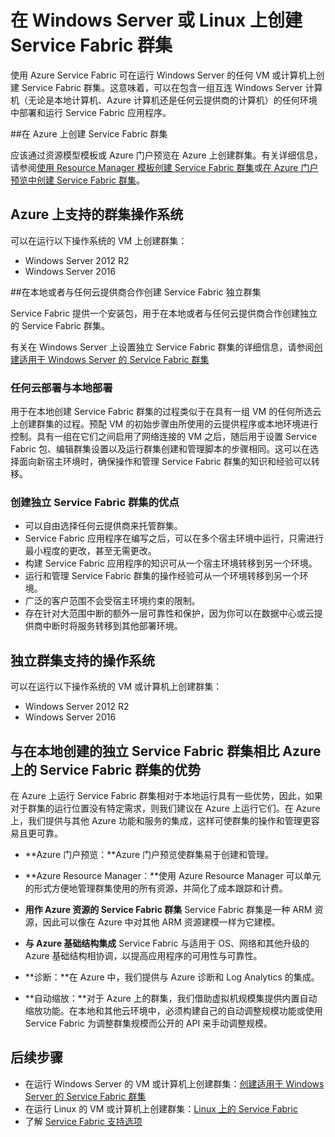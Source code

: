 <properties
    pageTitle="在 Windows Server 和 Linux 上创建 Azure Service Fabric 群集 | Azure"
    description="Service Fabric 群集会在 Windows Server 或 Linux 上运行，这意味着你将能够在可以运行 Windows Server 和 Linux 的任何位置部署和承载 Service Fabric 应用程序。"
    services="service-fabric"
    documentationcenter=".net"
    author="Chackdan"
    manager="timlt"
    editor="" />
<tags
    ms.assetid="19ca51e8-69b9-4952-b4b5-4bf04cded217"
    ms.service="service-fabric"
    ms.devlang="dotNet"
    ms.topic="article"
    ms.tgt_pltfrm="NA"
    ms.workload="NA"
    ms.date="12/06/2016"
    wacn.date="01/20/2017"
    ms.author="chackdan" />  


# 在 Windows Server 或 Linux 上创建 Service Fabric 群集

使用 Azure Service Fabric 可在运行 Windows Server 的任何 VM 或计算机上创建 Service Fabric 群集。这意味着，可以在包含一组互连 Windows Server 计算机（无论是本地计算机、Azure 计算机还是任何云提供商的计算机）的任何环境中部署和运行 Service Fabric 应用程序。

##在 Azure 上创建 Service Fabric 群集

应该通过资源模型模板或 Azure 门户预览在 Azure 上创建群集。有关详细信息，请参阅[使用 Resource Manager 模板创建 Service Fabric 群集](/documentation/articles/service-fabric-cluster-creation-via-arm/)或[在 Azure 门户预览中创建 Service Fabric 群集](/documentation/articles/service-fabric-cluster-creation-via-portal/)。

## Azure 上支持的群集操作系统
可以在运行以下操作系统的 VM 上创建群集：

* Windows Server 2012 R2
* Windows Server 2016


##在本地或者与任何云提供商合作创建 Service Fabric 独立群集

Service Fabric 提供一个安装包，用于在本地或者与任何云提供商合作创建独立的 Service Fabric 群集。

有关在 Windows Server 上设置独立 Service Fabric 群集的详细信息，请参阅[创建适用于 Windows Server 的 Service Fabric 群集](/documentation/articles/service-fabric-cluster-creation-for-windows-server/)

### 任何云部署与本地部署
用于在本地创建 Service Fabric 群集的过程类似于在具有一组 VM 的任何所选云上创建群集的过程。预配 VM 的初始步骤由所使用的云提供程序或本地环境进行控制。具有一组在它们之间启用了网络连接的 VM 之后，随后用于设置 Service Fabric 包、编辑群集设置以及运行群集创建和管理脚本的步骤相同。这可以在选择面向新宿主环境时，确保操作和管理 Service Fabric 群集的知识和经验可以转移。

### 创建独立 Service Fabric 群集的优点
* 可以自由选择任何云提供商来托管群集。
* Service Fabric 应用程序在编写之后，可以在多个宿主环境中运行，只需进行最小程度的更改，甚至无需更改。
* 构建 Service Fabric 应用程序的知识可从一个宿主环境转移到另一个环境。
* 运行和管理 Service Fabric 群集的操作经验可从一个环境转移到另一个环境。
* 广泛的客户范围不会受宿主环境约束的限制。
* 存在针对大范围中断的额外一层可靠性和保护，因为你可以在数据中心或云提供商中断时将服务转移到其他部署环境。

## 独立群集支持的操作系统
可以在运行以下操作系统的 VM 或计算机上创建群集：

* Windows Server 2012 R2
* Windows Server 2016

## 与在本地创建的独立 Service Fabric 群集相比 Azure 上的 Service Fabric 群集的优势
在 Azure 上运行 Service Fabric 群集相对于本地运行具有一些优势，因此，如果对于群集的运行位置没有特定需求，则我们建议在 Azure 上运行它们。在 Azure 上，我们提供与其他 Azure 功能和服务的集成，这样可使群集的操作和管理更容易且更可靠。

* **Azure 门户预览：**Azure 门户预览使群集易于创建和管理。

* **Azure Resource Manager：**使用 Azure Resource Manager 可以单元的形式方便地管理群集使用的所有资源，并简化了成本跟踪和计费。
* **用作 Azure 资源的 Service Fabric 群集** Service Fabric 群集是一种 ARM 资源，因此可以像在 Azure 中对其他 ARM 资源建模一样为它建模。
* **与 Azure 基础结构集成** Service Fabric 与适用于 OS、网络和其他升级的 Azure 基础结构相协调，以提高应用程序的可用性与可靠性。
* **诊断：**在 Azure 中，我们提供与 Azure 诊断和 Log Analytics 的集成。
* **自动缩放：**对于 Azure 上的群集，我们借助虚拟机规模集提供内置自动缩放功能。在本地和其他云环境中，必须构建自己的自动调整规模功能或使用 Service Fabric 为调整群集规模而公开的 API 来手动调整规模。

## 后续步骤

* 在运行 Windows Server 的 VM 或计算机上创建群集：[创建适用于 Windows Server 的 Service Fabric 群集](/documentation/articles/service-fabric-cluster-creation-for-windows-server/)
* 在运行 Linux 的 VM 或计算机上创建群集：[Linux 上的 Service Fabric](/documentation/articles/service-fabric-linux-overview/)
* 了解 [Service Fabric 支持选项](/documentation/articles/service-fabric-support/)

<!---HONumber=Mooncake_0116_2017-->
<!--update: wording update; add one link-->